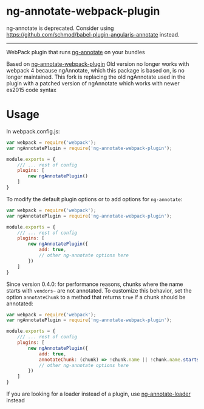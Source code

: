 ng-annotate-webpack-plugin
==========================

ng-annotate is deprecated. Consider using https://github.com/schmod/babel-plugin-angularjs-annotate instead.

---

WebPack plugin that runs [ng-annotate](https://github.com/olov/ng-annotate) on your bundles

Based on [ng-annotate-webpack-plugin](https://github.com/jeffling/ng-annotate-webpack-plugin)
Old version no longer works with webpack 4 because ngAnnotate, which this package is based on,
is no longer maintained. This fork is replacing the old ngAnnotate used in the plugin with a 
patched version of ngAnnotate which works with newer es2015 code syntax

# Usage
In webpack.config.js:
```javascript
var webpack = require('webpack');
var ngAnnotatePlugin = require('ng-annotate-webpack-plugin');

module.exports = {
    /// ... rest of config
    plugins: [
        new ngAnnotatePlugin()
    ]
}
```
To modify the default plugin options or to add options for `ng-annotate`:
```javascript
var webpack = require('webpack');
var ngAnnotatePlugin = require('ng-annotate-webpack-plugin');

module.exports = {
    /// ... rest of config
    plugins: [
        new ngAnnotatePlugin({
            add: true,
            // other ng-annotate options here
        })
    ]
}
```

Since version 0.4.0: for performance reasons, chunks where the name starts with `vendors~` are not
annotated. To customize this behavior, set the option `annotateChunk` to a method that returns
`true` if a chunk should be annotated:

```javascript
var webpack = require('webpack');
var ngAnnotatePlugin = require('ng-annotate-webpack-plugin');

module.exports = {
    /// ... rest of config
    plugins: [
        new ngAnnotatePlugin({
            add: true,
            annotateChunk: (chunk) => !chunk.name || !chunk.name.startsWith("vendors~"),
            // other ng-annotate options here
        })
    ]
}
```

If you are looking for a loader instead of a plugin, use [ng-annotate-loader](https://github.com/huston007/ng-annotate-loader) instead
